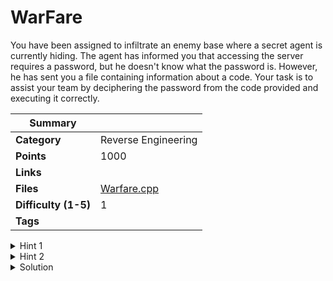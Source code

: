 # WarFare

You have been assigned to infiltrate an enemy base where a secret agent is currently hiding. The agent has informed you that accessing the server requires a password, but he doesn't know what the password is. However, he has sent you a file containing information about a code. Your task is to assist your team by deciphering the password from the code provided and executing it correctly.

| Summary              |                                                                                                                                                                                          |
| -------------------- | ---------------------------------------------------------------------------------------------------------------------------------------------------------------------------------------- |
| **Category**         | Reverse Engineering                                                                                                                                                                      |
| **Points**           | 1000                                                                                                                                                                                     |
| **Links**            |                                                                                                                                                                                          |
| **Files**            | [Warfare.cpp](https://ctf.hexhimalaya.com/files/6b7a2dd6fca0d07a39d5aaa75d402ed7/Warfare.cpp?token=.eJyrViotTi2Kz0xRsjLWUSpJTcyFsdMyc1LBbEPDWgD0BAwd.ZK67Jw.JwoIR2DxlN5syfUSMWFGJItzOTk) |
| **Difficulty (1-5)** | 1                                                                                                                                                                                        |
| **Tags**             |                                                                                                                                                                                          |

<details>
  <summary>Hint 1</summary>

Try shuffuling the functions around.

</details>

<details>
  <summary>Hint 2</summary>

One is only needed to get the job done.

</details>

<details>
<summary>Solution</summary>
  
### Follow the process below.
    
The garbler function is for XOR Cipher and the raveler function is for Caesar cipher.
There is an unused variable “message” which stores some character and it has been passed
through a number of function and stored in the variable “somethin”
You just have to change the combination of the functions through which it has been passed.
I.e “string somethin = garbler(message)” and print it.
<details>
<summary>Disclose answer ?</summary>

```copy
CTF{W3|c0me_70_Th3_W@RF@re}
```

</details>

</details>
